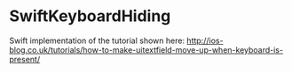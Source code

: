 SwiftKeyboardHiding
===================

Swift implementation of the tutorial shown here: http://ios-blog.co.uk/tutorials/how-to-make-uitextfield-move-up-when-keyboard-is-present/
